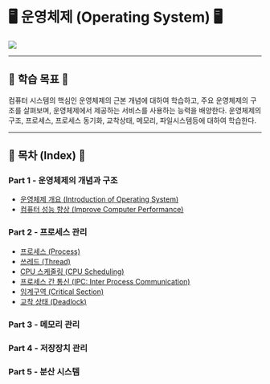 # 🖥 운영체제 (Operating System) 🖥

<img src="https://user-images.githubusercontent.com/58673491/221412889-526ed335-8f13-4414-95f7-6fc85feca075.jpg">

- - -

## 🎯 학습 목표 🎯

컴퓨터 시스템의 핵심인 운영체제의 근본 개념에 대하여 학습하고, 주요 운영체제의 구조를 살펴보며, 
운영체제에서 제공하는 서비스를 사용하는 능력을 배양한다. 
운영체제의 구조, 프로세스, 프로세스 동기화, 교착상태, 메모리, 파일시스템등에 대하여 학습한다.
- - -

## 📝 목차 (Index) 📝

### Part 1 - 운영체제의 개념과 구조 
- [운영체제 개요 (Introduction of Operating System)](https://kangdy25.tistory.com/119)
- [컴퓨터 성능 향상 (Improve Computer Performance)](https://kangdy25.tistory.com/205)
### Part 2 - 프로세스 관리
- [프로세스 (Process)](https://kangdy25.tistory.com/206)
- [쓰레드 (Thread)](https://kangdy25.tistory.com/207)
- [CPU 스케줄링 (CPU Scheduling)](https://kangdy25.tistory.com/208)
- [프로세스 간 통신 (IPC: Inter Process Communication)](https://kangdy25.tistory.com/209)
- [임계구역 (Critical Section)](https://kangdy25.tistory.com/210)
- [교착 상태 (Deadlock)](https://kangdy25.tistory.com/211)
### Part 3 - 메모리 관리

### Part 4 - 저장장치 관리

### Part 5 - 분산 시스템
